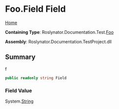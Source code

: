 <a name="_top"></a>

# Foo\.Field Field

[Home](../../../../../README.md#_top)

**Containing Type**: Roslynator\.Documentation\.Test\.[Foo](../README.md#_top)

**Assembly**: Roslynator\.Documentation\.TestProject\.dll

## Summary

f

```csharp
public readonly string Field
```

### Field Value

System\.[String](https://docs.microsoft.com/en-us/dotnet/api/system.string)

